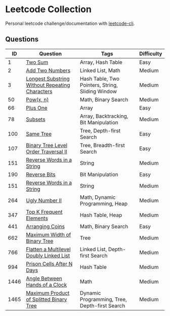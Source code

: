 # Leetcode Collection

Personal leetcode challenge/documentation with
[leetcode-cli](https://github.com/kavimaluskam/leetcode-cli).

## Questions

| ID | Question | Tags | Difficulty |
| -- | -------- | ---- | --------- |
|  1 | [Two Sum](1_two-sum) | Array, Hash Table | Easy |
|  2 | [Add Two Numbers](2_add-two-numbers) | Linked List, Math | Medium |
| 3 | [Longest Substring Without Repeating Characters](3_longest-substring-without-repeating-characters) | Hash Table, Two Pointers, String, Sliding Window | Medium |
| 50 | [Pow(x, n)](50_powx-n) | Math, Binary Search | Medium |
| 66 | [Plus One](66_plus-one) | Array | Easy |
| 78 | [Subsets](78_subsets) | Array, Backtracking, Bit Manipulation | Medium |
| 100 | [Same Tree](100_same-tree) | Tree, Depth-first Search | Easy |
| 107 | [Binary Tree Level Order Traversal II](107_binary-tree-level-order-traversal-ii) | Tree, Breadth-first Search | Easy |
| 151 | [Reverse Words in a String](151_reverse-words-in-a-string) | String | Medium |
| 190 | [Reverse Bits](190_reverse-bits) | Bit Manipulation | Easy |
| 151 | [Reverse Words in a String](151_reverse-words-in-a-string) | String | Medium |
| 264 | [Ugly Number II](264_ugly-number-ii) | Math, Dynamic Programming, Heap | Medium |
| 347 | [Top K Frequent Elements](347_top-k-frequent-elements) | Hash Table, Heap | Medium |
| 441 | [Arranging Coins](441_arranging-coins) | Math, Binary Search | Easy |
| 662| [Maximum Width of Binary Tree](662_maximum-width-of-binary-tree) | Tree | Medium |
| 766 | [Flatten a Multilevel Doubly Linked List](766_flatten-a-multilevel-doubly-linked-list) | Linked List, Depth-first Search | Medium |
| 994 | [Prison Cells After N Days](994_prison-cells-after-n-days) | Hash Table | Medium |
| 1446| [Angle Between Hands of a Clock](1446_angle-between-hands-of-a-clock) | Math | Medium |
| 1465 | [Maximum Product of Splitted Binary Tree](1465_maximum-product-of-splitted-binary-tree) | Dynamic Programming, Tree, Depth-first Search | Medium |
